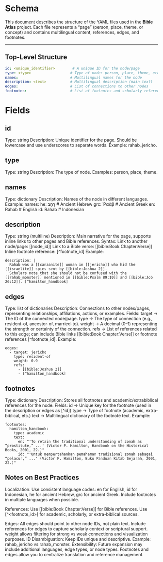 # Schema

This document describes the structure of the YAML files used in the **Bible Atlas** project. Each file represents a “page” (person, place, theme, or concept) and contains multilingual content, references, edges, and footnotes.

---

## Top-Level Structure

```yaml
id: <unique_identifier>        # A unique ID for the node/page
type: <type>                  # Type of node: person, place, theme, etc.
names:                        # Multilingual names for the node
description: <text>           # Multilingual description (main text)
edges:                        # List of connections to other nodes
footnotes:                    # List of footnotes and scholarly references
```

# Fields

## id
Type: string
Description: Unique identifier for the page. Should be lowercase and use underscores to separate words. Example: rahab_jericho.

## type
Type: string
Description: The type of node. Examples: person, place, theme.

## names
Type: dictionary
Description: Names of the node in different languages.
Example:
names:
  he: רָחָב          # Ancient Hebrew
  grc: Ῥαὰβ        # Ancient Greek
  en: Rahab         # English
  id: Rahab         # Indonesian

## description
Type: string (multiline)
Description: Main narrative for the page, supports inline links to other pages and Bible references.
Syntax:
Link to another node/page: [[node_id]]
Link to a Bible verse: [[bible:Book Chapter:Verse]]
Inline footnote reference: [^footnote_id]
Example:
```
description: |
  Rahab was a [[canaanite]] woman in [[jericho]] who hid the [[israelite]] spies sent by [[bible:Joshua 2]]. 
  Scholars note that she should not be confused with the [[rahab_monster]] mentioned in [[bible:Psalm 89:10]] and [[bible:Job 26:12]]. [^hamilton_handbook]
```

## edges
Type: list of dictionaries
Description: Connections to other nodes/pages, representing relationships, affiliations, actions, or examples.
Fields:
target → The ID of the connected node/page.
type → The type of connection (e.g., resident-of, ancestor-of, married-to).
weight → A decimal (0–1) representing the strength or certainty of the connection.
refs → List of references related to this edge; can include Bible links [[bible:Book Chapter:Verse]] or footnote references [^footnote_id].
Example:
```
edges:
  - target: jericho
    type: resident-of
    weight: 0.9
    refs:
      - [[bible:Joshua 2]]
      - [^hamilton_handbook]
```

## footnotes
Type: dictionary
Description: Stores all footnotes and academic/extrabiblical references for the node.
Fields:
id → Unique key for the footnote (used in the description or edges as [^id])
type → Type of footnote (academic, extra-biblical, etc.)
text → Multilingual dictionary of the footnote text.
Example:
```
footnotes:
  hamilton_handbook:
    type: academic
    text:
      en: "'To retain the traditional understanding of zonah as “prostitute,” ...' (Victor P. Hamilton, Handbook on the Historical Books, 2001, 22.)"
      id: "'Untuk mempertahankan pemahaman tradisional zonah sebagai “pelacur,” ...' (Victor P. Hamilton, Buku Panduan Kitab Sejarah, 2001, 22.)"
```

## Notes on Best Practices
Localization:
Use consistent language codes: en for English, id for Indonesian, he for ancient Hebrew, grc for ancient Greek.
Include footnotes in multiple languages when possible.

References:
Use [[bible:Book Chapter:Verse]] for Bible references.
Use [^\<footnote_id>] for academic, scholarly, or extra-biblical sources.

Edges:
All edges should point to other node IDs, not plain text.
Include references for edges to capture scholarly context or scriptural support.
weight allows filtering for strong vs weak connections and visualization purposes.
ID Disambiguation:
Keep IDs unique and descriptive. Example: rahab_jericho vs rahab_monster.
Extensibility:
Future expansion may include additional languages, edge types, or node types.
Footnotes and edges allow you to centralize translation and reference management.
